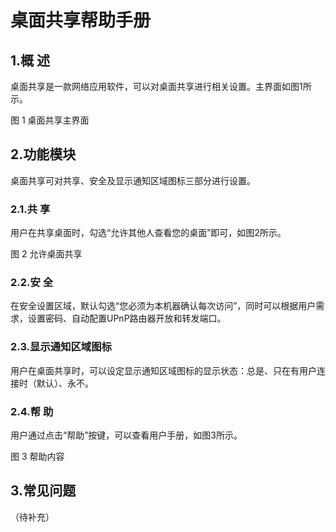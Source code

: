 # 桌面共享帮助手册

## 1.概 述
桌面共享是一款网络应用软件，可以对桌面共享进行相关设置。主界面如图1所示。

图 1 桌面共享主界面
## 2.功能模块
桌面共享可对共享、安全及显示通知区域图标三部分进行设置。
### 2.1.共 享
用户在共享桌面时，勾选“允许其他人查看您的桌面”即可，如图2所示。

图 2 允许桌面共享
### 2.2.安 全
在安全设置区域，默认勾选“您必须为本机器确认每次访问”，同时可以根据用户需求，设置密码、自动配置UPnP路由器开放和转发端口。
### 2.3.显示通知区域图标
用户在桌面共享时，可以设定显示通知区域图标的显示状态：总是、只在有用户连接时（默认）、永不。
### 2.4.帮 助
用户通过点击“帮助”按键，可以查看用户手册，如图3所示。

图 3 帮助内容
## 3.常见问题
（待补充）
